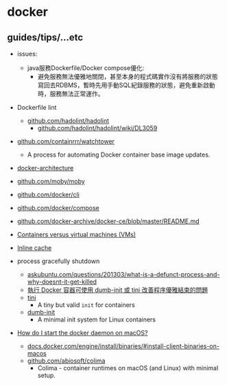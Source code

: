 # docker

## guides/tips/...etc

* issues: 
    * java服務Dockerfile/Docker compose優化:
        * 避免服務無法優雅地關閉，甚至本身的程式碼實作沒有將服務的狀態寫回去RDBMS，暫時先用手動SQL紀錄服務的狀態，避免重新啟動時，服務無法正常運作。

* Dockerfile lint
    * [github.com/hadolint/hadolint](https://github.com/hadolint/hadolint)
        * [github.com/hadolint/hadolint/wiki/DL3059](https://github.com/hadolint/hadolint/wiki/DL3059)
* [github.com/containrrr/watchtower](https://github.com/containrrr/watchtower)
    * A process for automating Docker container base image updates.
* [docker-architecture](https://docs.docker.com/guides/docker-overview/#docker-architecture)
* [github.com/moby/moby](https://github.com/moby/moby)
* [github.com/docker/cli](https://github.com/docker/cli)
* [github.com/docker/compose](https://github.com/docker/compose)
* [github.com/docker-archive/docker-ce/blob/master/README.md](https://github.com/docker-archive/docker-ce/blob/master/README.md)
* [Containers versus virtual machines (VMs)](https://docs.docker.com/guides/docker-concepts/the-basics/what-is-a-container/#containers-versus-virtual-machines-vms)
* [Inline cache](https://docs.docker.com/build/cache/backends/inline/)
* process gracefully shutdown
    * [askubuntu.com/questions/201303/what-is-a-defunct-process-and-why-doesnt-it-get-killed](https://askubuntu.com/questions/201303/what-is-a-defunct-process-and-why-doesnt-it-get-killed)
    * [執行 Docker 容器可使用 dumb-init 或 tini 改善程序優雅結束的問題](https://blog.miniasp.com/post/2021/07/09/Use-dumb-init-in-Docker-Container)
    * [tini](https://github.com/krallin/tini)
        * A tiny but valid `init` for containers
    * [dumb-init](https://github.com/Yelp/dumb-init)
        * A minimal init system for Linux containers
* [How do I start the docker daemon on macOS?](https://apple.stackexchange.com/questions/373888/how-do-i-start-the-docker-daemon-on-macos)
    * [docs.docker.com/engine/install/binaries/#install-client-binaries-on-macos](https://docs.docker.com/engine/install/binaries/#install-client-binaries-on-macos)
    * [github.com/abiosoft/colima](https://github.com/abiosoft/colima)
        * Colima - container runtimes on macOS (and Linux) with minimal setup.